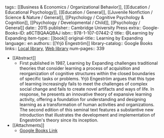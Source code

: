 tags:: [[Business & Economics / Organizational Behavior]], [[Education / Educational Psychology]], [[Education / General]], [[Juvenile Nonfiction / Science & Nature / General]], [[Psychology / Cognitive Psychology & Cognition]], [[Psychology / Developmental / Child]], [[Psychology / General]]
date:: 2015
publisher:: Cambridge University Press
extra:: Google-Books-ID: a6CTBQAAQBAJ
isbn:: 978-1-107-07442-2
title:: @Learning by Expanding
item-type:: [[book]]
original-title:: Learning by Expanding
language:: en
authors:: [[Yrjö Engeström]]
library-catalog:: Google Books
links:: [Local library](zotero://select/library/items/D7QFTXXA), [Web library](https://www.zotero.org/users/6520516/items/D7QFTXXA)
num-pages:: 339

- [[Abstract]]
	- First published in 1987, Learning by Expanding challenges traditional theories that consider learning a process of acquisition and reorganization of cognitive structures within the closed boundaries of specific tasks or problems. Yrjö Engeström argues that this type of learning increasingly fails to meet the challenges of complex social change and fails to create novel artifacts and ways of life. In response, he presents an innovative theory of expansive learning activity, offering a foundation for understanding and designing learning as a transformation of human activities and organizations. The second edition of this seminal text features a substantive new introduction that illustrates the development and implementation of Engeström's theory since its inception.
- [[Attachments]]
	- [Google Books Link](https://books.google.lt/books?id=a6CTBQAAQBAJ)